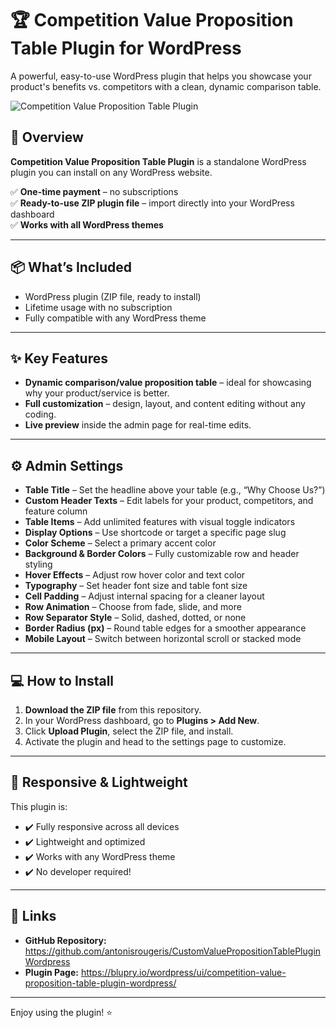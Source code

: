 # 🏆 Competition Value Proposition Table Plugin for WordPress

A powerful, easy-to-use WordPress plugin that helps you showcase your product's benefits vs. competitors with a clean, dynamic comparison table.

![Competition Value Proposition Table Plugin](https://github.com/antonisrougeris/CustomValuePropositionTablePluginWordpress/assets/banner-image.png)

## 🚀 Overview

**Competition Value Proposition Table Plugin** is a standalone WordPress plugin you can install on any WordPress website.

✅ **One-time payment** – no subscriptions  
✅ **Ready-to-use ZIP plugin file** – import directly into your WordPress dashboard  
✅ **Works with all WordPress themes**

---

## 📦 What’s Included

- WordPress plugin (ZIP file, ready to install)
- Lifetime usage with no subscription
- Fully compatible with any WordPress theme

---

## ✨ Key Features

- **Dynamic comparison/value proposition table** – ideal for showcasing why your product/service is better.
- **Full customization** – design, layout, and content editing without any coding.
- **Live preview** inside the admin page for real-time edits.

---

## ⚙️ Admin Settings

- **Table Title** – Set the headline above your table (e.g., “Why Choose Us?”)
- **Custom Header Texts** – Edit labels for your product, competitors, and feature column
- **Table Items** – Add unlimited features with visual toggle indicators
- **Display Options** – Use shortcode or target a specific page slug
- **Color Scheme** – Select a primary accent color
- **Background & Border Colors** – Fully customizable row and header styling
- **Hover Effects** – Adjust row hover color and text color
- **Typography** – Set header font size and table font size
- **Cell Padding** – Adjust internal spacing for a cleaner layout
- **Row Animation** – Choose from fade, slide, and more
- **Row Separator Style** – Solid, dashed, dotted, or none
- **Border Radius (px)** – Round table edges for a smoother appearance
- **Mobile Layout** – Switch between horizontal scroll or stacked mode

---

## 💻 How to Install

1. **Download the ZIP file** from this repository.
2. In your WordPress dashboard, go to **Plugins > Add New**.
3. Click **Upload Plugin**, select the ZIP file, and install.
4. Activate the plugin and head to the settings page to customize.

---

## 📱 Responsive & Lightweight

This plugin is:

- ✔️ Fully responsive across all devices
- ✔️ Lightweight and optimized
- ✔️ Works with any WordPress theme  
- ✔️ No developer required!

---

## 🔗 Links

- **GitHub Repository:** https://github.com/antonisrougeris/CustomValuePropositionTablePluginWordpress
- **Plugin Page:** https://blupry.io/wordpress/ui/competition-value-proposition-table-plugin-wordpress/

---

Enjoy using the plugin! ⭐

